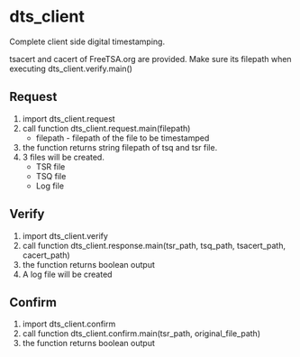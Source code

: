 # dts_client
Complete client side digital timestamping.

tsacert and cacert of FreeTSA.org are provided. Make sure its filepath when executing dts_client.verify.main()

## Request
  1. import dts_client.request
  2. call function dts_client.request.main(filepath)
      - filepath - filepath of the file to be timestamped
  3. the function returns string filepath of tsq and tsr file.
  4. 3 files will be created.
      - TSR file
      - TSQ file
      - Log file

## Verify
  1. import dts_client.verify
  2. call function dts_client.response.main(tsr_path, tsq_path, tsacert_path, cacert_path)
  3. the function returns boolean output
  4. A log file will be created

## Confirm
  1. import dts_client.confirm
  2. call function dts_client.confirm.main(tsr_path, original_file_path)
  3. the function returns boolean output

